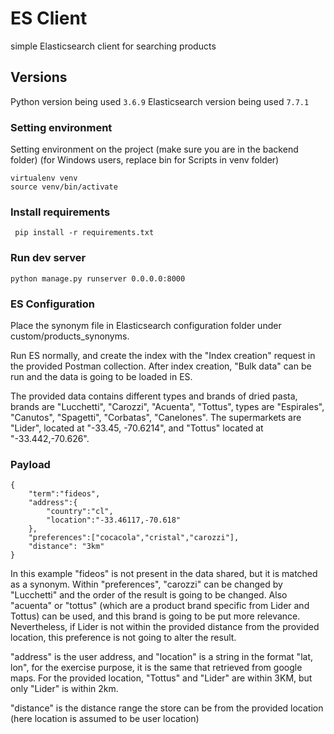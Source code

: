 # ES Client
simple Elasticsearch client for searching products

## Versions

  Python version being used ```3.6.9```
  Elasticsearch version being used ```7.7.1```

### Setting environment  
  Setting environment on the project (make sure you are in the backend folder) (for Windows users, replace bin for Scripts in venv folder)  

    virtualenv venv
    source venv/bin/activate
  
### Install requirements   

     pip install -r requirements.txt

### Run dev server  

    python manage.py runserver 0.0.0.0:8000

### ES Configuration

  Place the synonym file in Elasticsearch configuration folder under custom/products_synonyms.

  Run ES normally, and create the index with the "Index creation" request in the provided Postman collection. After index creation, "Bulk data" can be run and the data is going to be loaded in ES.

  The provided data contains different types and brands of dried pasta, brands are "Lucchetti", "Carozzi", "Acuenta", "Tottus", types are "Espirales", "Canutos", "Spagetti", "Corbatas", "Canelones". The supermarkets are "Lider", located at "-33.45, -70.6214", and "Tottus" located at "-33.442,-70.626". 

### Payload

	{
		"term":"fideos",
		"address":{
			"country":"cl",
			"location":"-33.46117,-70.618"
		},
		"preferences":["cocacola","cristal","carozzi"],
		"distance": "3km"
	}

  In this example "fideos" is not present in the data shared, but it is matched as a synonym. 
  Within "preferences", "carozzi" can be changed by "Lucchetti" and the order of the result is going to be changed. Also "acuenta" or "tottus" (which are a product brand specific from Lider and Tottus) can be used, and this brand is going to be put more relevance. Nevertheless, if Lider is not within the provided distance from the provided location, this preference is not going to alter the result. 

  "address" is the user address, and "location" is a string in the format "lat, lon", for the exercise purpose, it is the same that retrieved from google maps. For the provided location, "Tottus" and "Lider" are within 3KM, but only "Lider" is within 2km.

  "distance" is the distance range the store can be from the provided location (here location is assumed to be user location)